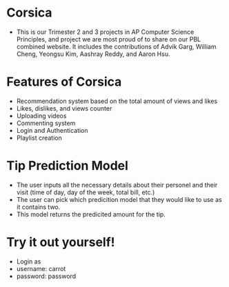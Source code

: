 # Corsica
- This is our Trimester 2 and 3 projects in AP Computer Science Principles, and project we are most proud of to share on our PBL combined website. It includes the contributions of Advik Garg, William Cheng, Yeongsu Kim, Aashray Reddy, and Aaron Hsu.

# Features of Corsica
- Recommendation system based on the total amount of views and likes
- Likes, dislikes, and views counter
- Uploading videos
- Commenting system
- Login and Authentication
- Playlist creation 

# Tip Prediction Model
- The user inputs all the necessary details about their personel and their visit (time of day, day of the week, total bill, etc.)
- The user can pick which predicition model that they would like to use as it contains two.
- This model returns the predicited amount for the tip.

# Try it out yourself!
- Login as
- username: carrot
- password: password
